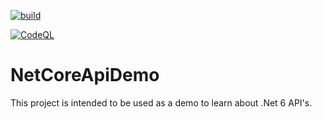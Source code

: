 [![build](https://github.com/shakti25/NetCoreApiDemo/actions/workflows/build-validation.yml/badge.svg)](https://github.com/shakti25/NetCoreApiDemo/actions/workflows/build-validation.yml)

[![CodeQL](https://github.com/shakti25/NetCoreApiDemo/actions/workflows/codeql-analysis.yml/badge.svg)](https://github.com/shakti25/NetCoreApiDemo/actions/workflows/codeql-analysis.yml)

# NetCoreApiDemo
This project is intended to be used as a demo to learn about .Net 6 API's.
